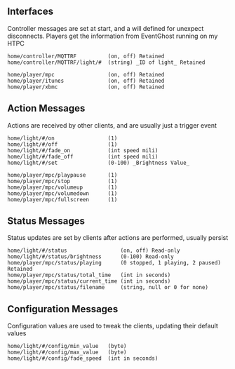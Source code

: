 ## Interfaces
Controller messages are set at start, and a will defined for unexpect disconnects.
Players get the information from EventGhost running on my HTPC
```
home/controller/MQTTRF			(on, off) Retained
home/controller/MQTTRF/light/#	(string) _ID of light_ Retained

home/player/mpc					(on, off) Retained		
home/player/itunes				(on, off) Retained
home/player/xbmc				(on, off) Retained
```

## Action Messages
Actions are received by other clients, and are usually just a trigger event
```
home/light/#/on  				(1)
home/light/#/off  				(1)
home/light/#/fade_on			(int speed mili)
home/light/#/fade_off			(int speed mili)
home/light/#/set 				(0-100) _Brightness Value_

home/player/mpc/playpause		(1)
home/player/mpc/stop			(1)
home/player/mpc/volumeup		(1)
home/player/mpc/volumedown		(1)
home/player/mpc/fullscreen		(1)
```

## Status Messages
Status updates are set by clients after actions are performed, usually persist
```
home/light/#/status        		    (on, off) Read-only
home/light/#/status/brightness      (0-100)	Read-only
home/player/mpc/status/playing		(0 stopped, 1 playing, 2 paused) Retained
home/player/mpc/status/total_time	(int in seconds)
home/player/mpc/status/current_time	(int in seconds)
home/player/mpc/status/filename		(string, null or 0 for none)
```

## Configuration Messages
Configuration values are used to tweak the clients, updating their default values
```
home/light/#/config/min_value	(byte)
home/light/#/config/max_value	(byte)
home/light/#/config/fade_speed	(int in seconds)
```